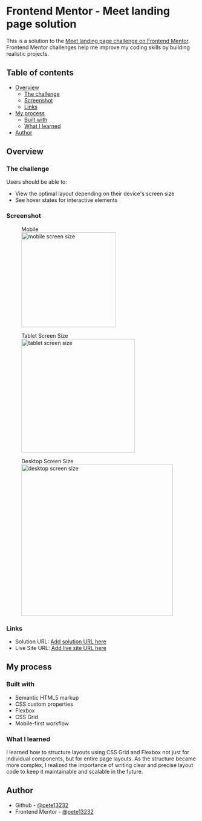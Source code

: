 # Frontend Mentor - Meet landing page solution

This is a solution to the [Meet landing page challenge on Frontend Mentor](https://www.frontendmentor.io/challenges/meet-landing-page-rbTDS6OUR). Frontend Mentor challenges help me improve my coding skills by building realistic projects.

## Table of contents

- [Overview](#overview)
  - [The challenge](#the-challenge)
  - [Screenshot](#screenshot)
  - [Links](#links)
- [My process](#my-process)
  - [Built with](#built-with)
  - [What I learned](#what-i-learned)
- [Author](#author)

## Overview

### The challenge

Users should be able to:

- View the optimal layout depending on their device's screen size
- See hover states for interactive elements

### Screenshot

  <figure>
    <figcaption>Mobile</figcaption>
    <img src="./result/result_mobile.png" alt="mobile screen size" style="width:250px;">
  </figure>

  <figure>
    <figcaption>Tablet Screen Size</figcaption>
    <img src="./result/result_tablet.png" alt="tablet screen size" style="width:300px;">
  </figure>

  <figure>
    <figcaption>Desktop Screen Size</figcaption>
    <img src="./result/result_desktop.png" alt="desktop screen size" style="width:400px;">
  </figure>

### Links

- Solution URL: [Add solution URL here](https://your-solution-url.com)
- Live Site URL: [Add live site URL here](https://your-live-site-url.com)

## My process

### Built with

- Semantic HTML5 markup
- CSS custom properties
- Flexbox
- CSS Grid
- Mobile-first workflow

### What I learned

I learned how to structure layouts using CSS Grid and Flexbox not just for individual components, but for entire page layouts. As the structure became more complex, I realized the importance of writing clear and precise layout code to keep it maintainable and scalable in the future.

## Author

- Github - [@pete13232](https://github.com/pete13232)
- Frontend Mentor - [@pete13232](https://www.frontendmentor.io/profile/pete13232)
